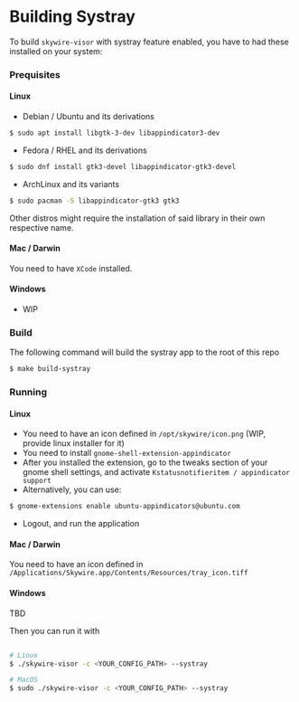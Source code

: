 # Building Systray

To build `skywire-visor` with systray feature enabled, you have to had these installed on your system:

### Prequisites

#### Linux

- Debian / Ubuntu and its derivations

```bash
$ sudo apt install libgtk-3-dev libappindicator3-dev
```

- Fedora / RHEL and its derivations

```bash
$ sudo dnf install gtk3-devel libappindicator-gtk3-devel
```

- ArchLinux and its variants

```bash
$ sudo pacman -S libappindicator-gtk3 gtk3
```

Other distros might require the installation of said library in their own respective name.

#### Mac / Darwin

You need to have `XCode` installed.

#### Windows

- WIP

### Build

The following command will build the systray app to the root of this repo

```bash
$ make build-systray
```

### Running

#### Linux

- You need to have an icon defined in `/opt/skywire/icon.png` (WIP, provide linux installer for it)
- You need to install `gnome-shell-extension-appindicator`
- After you installed the extension, go to the tweaks section of your gnome shell settings, and
  activate `Kstatusnotifieritem / appindicator support`
- Alternatively, you can use:

```bash
$ gnome-extensions enable ubuntu-appindicators@ubuntu.com
```

- Logout, and run the application

#### Mac / Darwin

You need to have an icon defined in `/Applications/Skywire.app/Contents/Resources/tray_icon.tiff`

#### Windows

TBD

Then you can run it with

```bash

# Linux
$ ./skywire-visor -c <YOUR_CONFIG_PATH> --systray

# MacOS
$ sudo ./skywire-visor -c <YOUR_CONFIG_PATH> --systray
```
